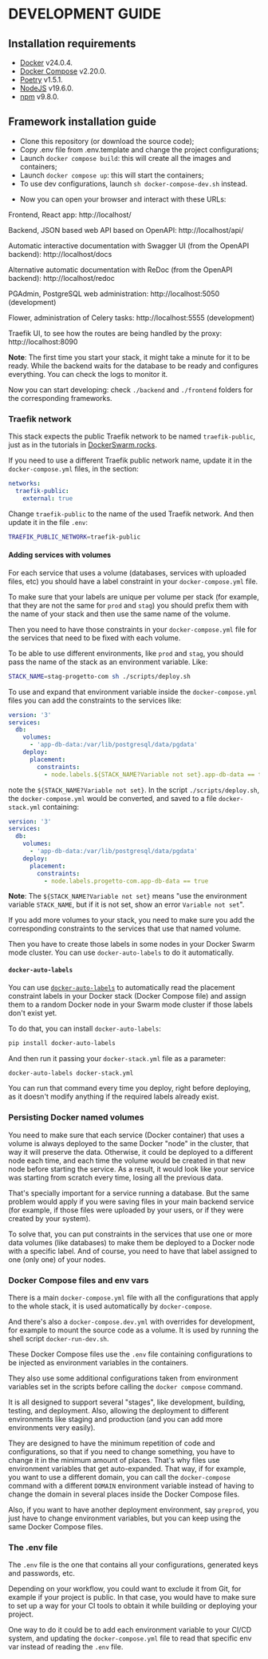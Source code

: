 # DEVELOPMENT GUIDE

## Installation requirements

* [Docker](https://www.docker.com/) v24.0.4.
* [Docker Compose](https://docs.docker.com/compose/install/) v2.20.0.
* [Poetry](https://python-poetry.org/) v1.5.1.
* [NodeJS](https://nodejs.org/) v19.6.0.
* [npm](https://docs.npmjs.com/) v9.8.0.

## Framework installation guide

  - Clone this repository (or download the source code);
  - Copy .env file from .env.template and change the project configurations;
  - Launch `docker compose build`: this will create all the images and containers;
  - Launch `docker compose up`: this will start the containers;
  - To use dev configurations, launch `sh docker-compose-dev.sh` instead.

* Now you can open your browser and interact with these URLs:

Frontend, React app: http://localhost/

Backend, JSON based web API based on OpenAPI: http://localhost/api/

Automatic interactive documentation with Swagger UI (from the OpenAPI backend): http://localhost/docs

Alternative automatic documentation with ReDoc (from the OpenAPI backend): http://localhost/redoc

PGAdmin, PostgreSQL web administration: http://localhost:5050 (development)

Flower, administration of Celery tasks: http://localhost:5555 (development)

Traefik UI, to see how the routes are being handled by the proxy: http://localhost:8090

**Note**: The first time you start your stack, it might take a minute for it to be ready. While the backend waits for the database to be ready and configures everything. You can check the logs to monitor it.

Now you can start developing: check `./backend` and `./frontend` folders for the corresponding frameworks.

### Traefik network

This stack expects the public Traefik network to be named `traefik-public`, just as in the tutorials in <a href="https://dockerswarm.rocks" class="external-link" target="_blank">DockerSwarm.rocks</a>.

If you need to use a different Traefik public network name, update it in the `docker-compose.yml` files, in the section:

```YAML
networks:
  traefik-public:
    external: true
```

Change `traefik-public` to the name of the used Traefik network. And then update it in the file `.env`:

```bash
TRAEFIK_PUBLIC_NETWORK=traefik-public
```

#### Adding services with volumes

For each service that uses a volume (databases, services with uploaded files, etc) you should have a label constraint in your `docker-compose.yml` file.

To make sure that your labels are unique per volume per stack (for example, that they are not the same for `prod` and `stag`) you should prefix them with the name of your stack and then use the same name of the volume.

Then you need to have those constraints in your `docker-compose.yml` file for the services that need to be fixed with each volume.

To be able to use different environments, like `prod` and `stag`, you should pass the name of the stack as an environment variable. Like:

```bash
STACK_NAME=stag-progetto-com sh ./scripts/deploy.sh
```

To use and expand that environment variable inside the `docker-compose.yml` files you can add the constraints to the services like:

```yaml
version: '3'
services:
  db:
    volumes:
      - 'app-db-data:/var/lib/postgresql/data/pgdata'
    deploy:
      placement:
        constraints:
          - node.labels.${STACK_NAME?Variable not set}.app-db-data == true
```

note the `${STACK_NAME?Variable not set}`. In the script `./scripts/deploy.sh`, the `docker-compose.yml` would be converted, and saved to a file `docker-stack.yml` containing:

```yaml
version: '3'
services:
  db:
    volumes:
      - 'app-db-data:/var/lib/postgresql/data/pgdata'
    deploy:
      placement:
        constraints:
          - node.labels.progetto-com.app-db-data == true
```

**Note**: The `${STACK_NAME?Variable not set}` means "use the environment variable `STACK_NAME`, but if it is not set, show an error `Variable not set`".

If you add more volumes to your stack, you need to make sure you add the corresponding constraints to the services that use that named volume.

Then you have to create those labels in some nodes in your Docker Swarm mode cluster. You can use `docker-auto-labels` to do it automatically.

#### `docker-auto-labels`

You can use [`docker-auto-labels`](https://github.com/tiangolo/docker-auto-labels) to automatically read the placement constraint labels in your Docker stack (Docker Compose file) and assign them to a random Docker node in your Swarm mode cluster if those labels don't exist yet.

To do that, you can install `docker-auto-labels`:

```bash
pip install docker-auto-labels
```

And then run it passing your `docker-stack.yml` file as a parameter:

```bash
docker-auto-labels docker-stack.yml
```

You can run that command every time you deploy, right before deploying, as it doesn't modify anything if the required labels already exist.

### Persisting Docker named volumes

You need to make sure that each service (Docker container) that uses a volume is always deployed to the same Docker "node" in the cluster, that way it will preserve the data. Otherwise, it could be deployed to a different node each time, and each time the volume would be created in that new node before starting the service. As a result, it would look like your service was starting from scratch every time, losing all the previous data.

That's specially important for a service running a database. But the same problem would apply if you were saving files in your main backend service (for example, if those files were uploaded by your users, or if they were created by your system).

To solve that, you can put constraints in the services that use one or more data volumes (like databases) to make them be deployed to a Docker node with a specific label. And of course, you need to have that label assigned to one (only one) of your nodes.


### Docker Compose files and env vars

There is a main `docker-compose.yml` file with all the configurations that apply to the whole stack, it is used automatically by `docker-compose`.

And there's also a `docker-compose.dev.yml` with overrides for development, for example to mount the source code as a volume. It is used by running the shell script `docker-run-dev.sh`.

These Docker Compose files use the `.env` file containing configurations to be injected as environment variables in the containers.

They also use some additional configurations taken from environment variables set in the scripts before calling the `docker compose` command.

It is all designed to support several "stages", like development, building, testing, and deployment. Also, allowing the deployment to different environments like staging and production (and you can add more environments very easily).

They are designed to have the minimum repetition of code and configurations, so that if you need to change something, you have to change it in the minimum amount of places. That's why files use environment variables that get auto-expanded. That way, if for example, you want to use a different domain, you can call the `docker-compose` command with a different `DOMAIN` environment variable instead of having to change the domain in several places inside the Docker Compose files.

Also, if you want to have another deployment environment, say `preprod`, you just have to change environment variables, but you can keep using the same Docker Compose files.

### The .env file

The `.env` file is the one that contains all your configurations, generated keys and passwords, etc.

Depending on your workflow, you could want to exclude it from Git, for example if your project is public. In that case, you would have to make sure to set up a way for your CI tools to obtain it while building or deploying your project.

One way to do it could be to add each environment variable to your CI/CD system, and updating the `docker-compose.yml` file to read that specific env var instead of reading the `.env` file.
